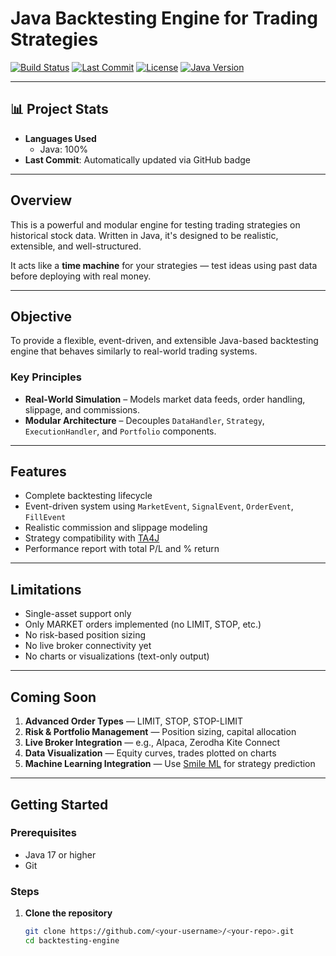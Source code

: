 # Java Backtesting Engine for Trading Strategies

[![Build Status](https://img.shields.io/badge/build-passing-brightgreen.svg)](https://github.com/pran9v/backtesting-engine/actions)
[![Last Commit](https://img.shields.io/github/last-commit/pran9v/backtesting-engine.svg)](https://github.com/pran9v/backtesting-engine/commits/main)
[![License](https://img.shields.io/github/license/pran9v/backtesting-engine.svg)](https://github.com/pran9v/backtesting-engine/blob/main/LICENSE)
[![Java Version](https://img.shields.io/badge/java-17%2B-blue.svg)](https://openjdk.org/)

---

## 📊 Project Stats

- **Languages Used**
  - Java: 100%
- **Last Commit**: Automatically updated via GitHub badge

---

## Overview

This is a powerful and modular engine for testing trading strategies on historical stock data. Written in Java, it's designed to be realistic, extensible, and well-structured.

It acts like a **time machine** for your strategies — test ideas using past data before deploying with real money.

---

## Objective

To provide a flexible, event-driven, and extensible Java-based backtesting engine that behaves similarly to real-world trading systems.

### Key Principles

- **Real-World Simulation** – Models market data feeds, order handling, slippage, and commissions.
- **Modular Architecture** – Decouples `DataHandler`, `Strategy`, `ExecutionHandler`, and `Portfolio` components.

---

## Features

- Complete backtesting lifecycle
- Event-driven system using `MarketEvent`, `SignalEvent`, `OrderEvent`, `FillEvent`
- Realistic commission and slippage modeling
- Strategy compatibility with [TA4J](https://github.com/ta4j/ta4j)
- Performance report with total P/L and % return

---

## Limitations

- Single-asset support only
- Only MARKET orders implemented (no LIMIT, STOP, etc.)
- No risk-based position sizing
- No live broker connectivity yet
- No charts or visualizations (text-only output)

---

## Coming Soon

1. **Advanced Order Types** — LIMIT, STOP, STOP-LIMIT
2. **Risk & Portfolio Management** — Position sizing, capital allocation
3. **Live Broker Integration** — e.g., Alpaca, Zerodha Kite Connect
4. **Data Visualization** — Equity curves, trades plotted on charts
5. **Machine Learning Integration** — Use [Smile ML](https://haifengl.github.io/smile/) for strategy prediction

---

## Getting Started

### Prerequisites

- Java 17 or higher  
- Git

### Steps

1. **Clone the repository**
   ```bash
   git clone https://github.com/<your-username>/<your-repo>.git
   cd backtesting-engine
